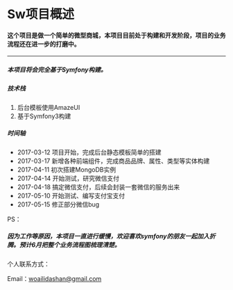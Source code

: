 # Sw项目概述

#### 这个项目是做一个简单的微型商城，本项目目前处于构建和开发阶段，项目的业务流程还在进一步的打磨中。

---

##### 本项目将会完全基于Symfony构建。



##### 技术栈

1. 后台模板使用AmazeUI
2. 基于Symfony3构建



##### 时间轴

* 2017-03-12	项目开始，完成后台静态模板简单的搭建
* 2017-03-17    新增各种前端组件，完成商品品牌、属性、类型等实体构建
* 2017-04-11    初次搭建MongoDB实例
* 2017-04-14    开始测试，研究微信支付
* 2017-04-18    搞定微信支付，后续会封装一套微信的服务出来
* 2017-05-10    开始测试、编写支付宝支付
* 2017-05-15    修正部分微信bug



PS：

##### 因为工作等原因，本项目一直进行缓慢，欢迎喜欢symfony的朋友一起加入折腾。预计6月把整个业务流程图梳理清楚。



个人联系方式：

Email：woailidashan@gmail.com
